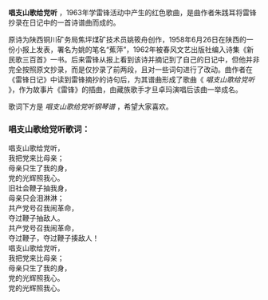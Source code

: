 

**唱支山歌给党听** ，1963年学雷锋活动中产生的红色歌曲，是曲作者朱践耳将雷锋抄录在日记中的一首诗谱曲而成的。

  
原诗为陕西铜川矿务局焦坪煤矿技术员姚筱舟创作，1958年6月26日在陕西的一份小报上发表，署名为姚的笔名“蕉萍”，1962年被春风文艺出版社编入诗集《新民歌三百首》一书。后来雷锋从报上看到该诗并摘记到了自己的日记中，但他并非完全按照原文抄录，而是仅抄录了前两段，且对一些词句进行了改动。曲作者在《雷锋日记》中读到雷锋摘抄的诗句后，为其谱曲形成了歌曲《
_唱支山歌给党听_ 》，作为故事片《雷锋》的插曲，由藏族歌手才旦卓玛演唱后该曲一举成名。

  
歌词下方是 _唱支山歌给党听钢琴谱_ ，希望大家喜欢。

### 唱支山歌给党听歌词：

唱支山歌给党听，  
我把党来比母亲；  
母亲只生了我的身，  
党的光辉照我心。  
旧社会鞭子抽我身，  
母亲只会泪淋淋；  
共产党号召我闹革命，  
夺过鞭子抽敌人。  
共产党号召我闹革命，  
夺过鞭子，夺过鞭子揍敌人！  
唱支山歌给党听，  
我把党来比母亲；  
母亲只生了我的身，  
党的光辉照我心。  
党的光辉照我心。

